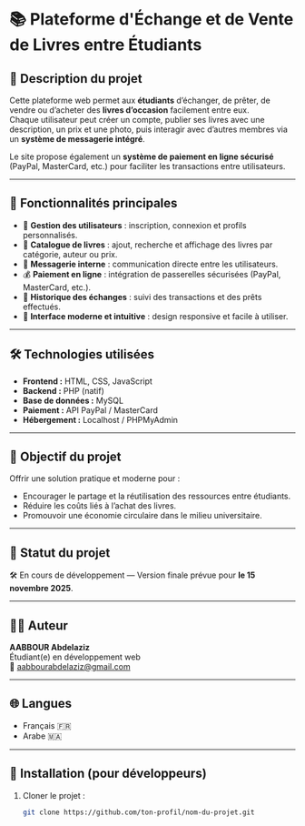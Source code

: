 # 📚 Plateforme d'Échange et de Vente de Livres entre Étudiants

## 🧩 Description du projet
Cette plateforme web permet aux **étudiants** d’échanger, de prêter, de vendre ou d’acheter des **livres d’occasion** facilement entre eux.  
Chaque utilisateur peut créer un compte, publier ses livres avec une description, un prix et une photo, puis interagir avec d’autres membres via un **système de messagerie intégré**.

Le site propose également un **système de paiement en ligne sécurisé** (PayPal, MasterCard, etc.) pour faciliter les transactions entre utilisateurs.

---

## 🚀 Fonctionnalités principales
- 👤 **Gestion des utilisateurs** : inscription, connexion et profils personnalisés.  
- 📖 **Catalogue de livres** : ajout, recherche et affichage des livres par catégorie, auteur ou prix.  
- 💬 **Messagerie interne** : communication directe entre les utilisateurs.  
- 💰 **Paiement en ligne** : intégration de passerelles sécurisées (PayPal, MasterCard, etc.).  
- 📜 **Historique des échanges** : suivi des transactions et des prêts effectués.  
- 🎨 **Interface moderne et intuitive** : design responsive et facile à utiliser.

---

## 🛠️ Technologies utilisées
- **Frontend :** HTML, CSS, JavaScript  
- **Backend :** PHP (natif)  
- **Base de données :** MySQL  
- **Paiement :** API PayPal / MasterCard  
- **Hébergement :** Localhost / PHPMyAdmin  

---

## 🧠 Objectif du projet
Offrir une solution pratique et moderne pour :
- Encourager le partage et la réutilisation des ressources entre étudiants.  
- Réduire les coûts liés à l’achat des livres.  
- Promouvoir une économie circulaire dans le milieu universitaire.  

---

## 📅 Statut du projet
🛠️ En cours de développement — Version finale prévue pour **le 15 novembre 2025**.  

---

## 👨‍💻 Auteur
**AABBOUR Abdelaziz**  
Étudiant(e) en développement web  
📧 aabbourabdelaziz@gmail.com

---

## 🌐 Langues
- Français 🇫🇷  
- Arabe 🇲🇦  

---

## 🏁 Installation (pour développeurs)
1. Cloner le projet :  
   ```bash
   git clone https://github.com/ton-profil/nom-du-projet.git
